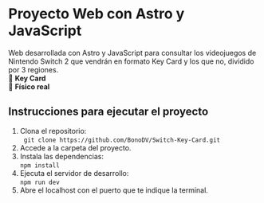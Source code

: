 # Proyecto Web con Astro y JavaScript

Web desarrollada con Astro y JavaScript para consultar los videojuegos de Nintendo Switch 2 que vendrán en formato Key Card y los que no, dividido por 3 regiones.<br> 
🔑 **Key Card** <br>
💾 **Físico real** <br>
## Instrucciones para ejecutar el proyecto

1. Clona el repositorio: <br>
``` git clone https://github.com/BonoDV/Switch-Key-Card.git```
2. Accede a la carpeta del proyecto.
3. Instala las dependencias: <br>
``` npm install ```
4. Ejecuta el servidor de desarrollo: <br>
``` npm run dev ```
5. Abre el localhost con el puerto que te indique la terminal.
